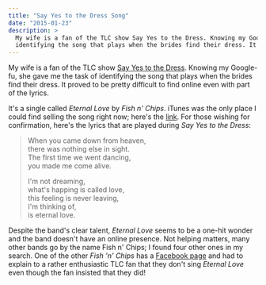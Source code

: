```yaml
---
title: "Say Yes to the Dress Song"
date: "2015-01-23"
description: >
  My wife is a fan of the TLC show Say Yes to the Dress. Knowing my Google-fu, she gave me the task of 
  identifying the song that plays when the brides find their dress. It proved to be pretty difficult to find online even with part of the lyrics.
---
```


My wife is a fan of the TLC show [Say Yes to the Dress](https://en.wikipedia.org/wiki/Say_Yes_to_the_Dress). Knowing my Google-fu, she gave me the task of identifying the song that plays when the brides find their dress. It proved to be pretty difficult to find online even with part of the lyrics.<!--more-->

It's a single called *Eternal Love* by *Fish n' Chips*. iTunes was the only place I could find selling the song right now; here's the [link](https://itunes.apple.com/us/album/eternal-love-single/id864197427). For those wishing for confirmation, here's the lyrics that are played during *Say Yes to the Dress*:

> When you came down from heaven,  
> there was nothing else in sight.  
> The first time we went dancing,  
> you made me come alive.  
>  
> I'm not dreaming,  
> what's happing is called love,  
> this feeling is never leaving,  
> I'm thinking of,  
> is eternal love.

Despite the band's clear talent, *Eternal Love* seems to be a one-hit wonder and the band doesn't have an online presence. Not helping matters, many other bands go by the name Fish n' Chips; I found four other ones in my search. One of the other *Fish 'n' Chips* has a [Facebook page](https://www.facebook.com/pages/Fish-n-Chips/541526292558722) and had to explain to a rather enthusiastic TLC fan that they don't sing *Eternal Love* even though the fan insisted that they did!
